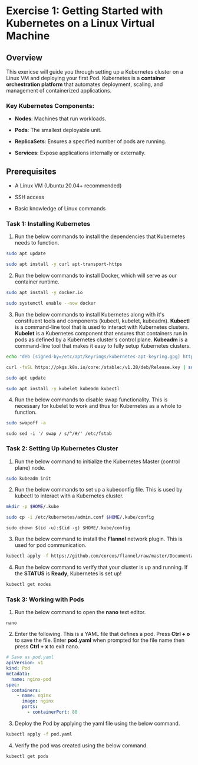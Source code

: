 # Exercise 1: Getting Started with Kubernetes on a Linux Virtual Machine

## Overview

This exericse  will guide you through setting up a Kubernetes cluster on a Linux VM and deploying your first Pod. Kubernetes is a **container orchestration platform** that automates deployment, scaling, and management of containerized applications.

### Key Kubernetes Components:

- **Nodes**: Machines that run workloads.

- **Pods**: The smallest deployable unit.

- **ReplicaSets**: Ensures a specified number of pods are running.

- **Services**: Expose applications internally or externally.

## Prerequisites

- A Linux VM (Ubuntu 20.04+ recommended)

- SSH access

- Basic knowledge of Linux commands

### Task 1: Installing Kubernetes

1. Run the below commands to install the dependencies that Kubernetes needs to function. 

  ```bash
  sudo apt update
  ```

  ```bash
  sudo apt install -y curl apt-transport-https
  ```

2. Run the below commands to install Docker, which will serve as our container runtime. 

  ```bash
  sudo apt install -y docker.io
  ```

  ```bash
  sudo systemctl enable --now docker
  ```

3. Run the below commands to install Kubernetes along with it's constituent tools and components (kubectl, kubelet, kubeadm). **Kubectl** is a command-line tool that is used to interact with Kubernetes clusters. **Kubelet** is a Kubernetes component that ensures that containers run in pods as defined by a Kubernetes cluster's control plane. **Kubeadm** is a command-line tool that makes it easy to fully setup Kubernetes clusters. 

  ```bash
  echo "deb [signed-by=/etc/apt/keyrings/kubernetes-apt-keyring.gpg] https://pkgs.k8s.io/core:/stable:/v1.28/deb/ /" | sudo tee /etc/apt/sources.list.d/kubernetes.list
  ```

  ```bash
  curl -fsSL https://pkgs.k8s.io/core:/stable:/v1.28/deb/Release.key | sudo gpg --dearmor -o /etc/apt/keyrings/kubernetes-apt-keyring.gpg
  ```

  ```bash
  sudo apt update
  ```

  ```bash
  sudo apt install -y kubelet kubeadm kubectl
  ```

4. Run the below commands to disable swap functionality. This is necessary for kubelet to work and thus for Kubernetes as a whole to function.

  ```bash
  sudo swapoff -a
  ```

  ```
  sudo sed -i '/ swap / s/^/#/' /etc/fstab
  ```

### Task 2: Setting Up Kubernetes Cluster

1. Run the below command to initialize the Kubernetes Master (control plane) node. 

  ```bash
  sudo kubeadm init
  ```

2. Run the below commands to set up a kubeconfig file. This is used by kubectl to interact with a Kubernetes cluster. 

  ```bash
  mkdir -p $HOME/.kube
  ```

  ```bash
  sudo cp -i /etc/kubernetes/admin.conf $HOME/.kube/config
  ```

  ```
  sudo chown $(id -u):$(id -g) $HOME/.kube/config
  ```

3. Run the below command to install the **Flannel** network plugin. This is used for pod communication. 

  ```bash
  kubectl apply -f https://github.com/coreos/flannel/raw/master/Documentation/kube-flannel.yml
  ```

4. Run the below command to verify that your cluster is up and running. If the **STATUS** is **Ready**, Kubernetes is set up!

  ```bash
  kubectl get nodes
  ```


### Task 3: Working with Pods

1. Run the below command to open the **nano** text editor. 

  ```
  nano
  ```

2. Enter the following. This is a YAML file that defines a pod. Press **Ctrl + o** to save the file. Enter **pod.yaml** when prompted for the file name then press **Ctrl + x** to exit nano. 

  ```yaml
  # Save as pod.yaml
  apiVersion: v1
  kind: Pod
  metadata:
    name: nginx-pod
  spec:
    containers:
      - name: nginx
        image: nginx
        ports:
          - containerPort: 80
  ```

3. Deploy the Pod by applying the yaml file using the below command. 

  ```bash
  kubectl apply -f pod.yaml
  ```

4. Verify the pod was created using the below command. 

  ```bash
  kubectl get pods
  ```
